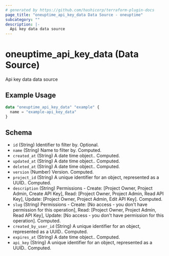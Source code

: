 ```yaml
---
# generated by https://github.com/hashicorp/terraform-plugin-docs
page_title: "oneuptime_api_key_data Data Source - oneuptime"
subcategory: ""
description: |-
  Api key data data source
---
```


# oneuptime_api_key_data (Data Source)

Api key data data source

## Example Usage

```terraform
data "oneuptime_api_key_data" "example" {
  name = "example-api_key_data"
}
```

## Schema

- `id` (String) Identifier to filter by. Optional.
- `name` (String) Name to filter by. Computed.
- `created_at` (String) A date time object.. Computed.
- `updated_at` (String) A date time object.. Computed.
- `deleted_at` (String) A date time object.. Computed.
- `version` (Number) Version. Computed.
- `project_id` (String) A unique identifier for an object, represented as a UUID.. Computed.
- `description` (String) Permissions - Create: [Project Owner, Project Admin, Create API Key], Read: [Project Owner, Project Admin, Read API Key], Update: [Project Owner, Project Admin, Edit API Key]. Computed.
- `slug` (String) Permissions - Create: [No access - you don't have permission for this operation], Read: [Project Owner, Project Admin, Read API Key], Update: [No access - you don't have permission for this operation]. Computed.
- `created_by_user_id` (String) A unique identifier for an object, represented as a UUID.. Computed.
- `expires_at` (String) A date time object.. Computed.
- `api_key` (String) A unique identifier for an object, represented as a UUID.. Computed.
